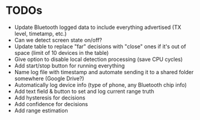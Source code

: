 # TODOs

- Update Bluetooth logged data to include everything advertised (TX level, timetamp, etc.)
- Can we detect screen state on/off?
- Update table to replace "far" decisions with "close" ones if it's out of space (limit of 10 devices in the table)
- Give option to disable local detection processing (save CPU cycles)
- Add start/stop button for running everything
- Name log file with timestamp and automate sending it to a shared folder somewhere (Google Drive?)
- Automatically log device info (type of phone, any Bluetooth chip info)
- Add text field & button to set and log current range truth
- Add hysteresis for decisions
- Add confidence for decisions
- Add range estimation